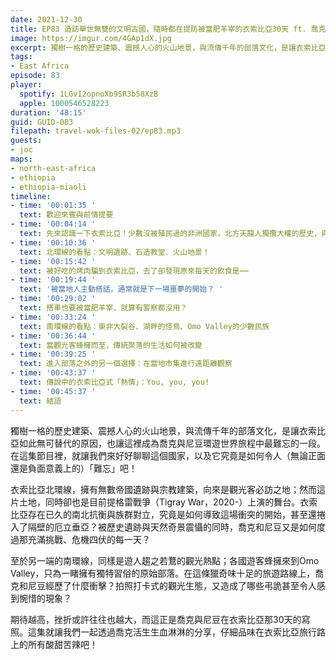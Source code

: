 ```yaml
---
date: 2021-12-30
title: EP83 造訪舉世無雙的文明古國，隨時都在提防被當肥羊宰的衣索比亞30天 ft. 喬克
image: https://imgur.com/4GAp1dX.jpg
excerpt: 獨樹一格的歷史建築、震撼人心的火山地景，與流傳千年的部落文化，是讓衣索比亞如此無可替代的原因，也讓這裡成為喬克與尼豆環遊世界旅程中最難忘的一段。在這集節目裡，就讓我們來好好聊聊這個國家，以及它究竟是如何令人（無論正面還是負面意義上的）「難忘」吧！
tags:
- East Africa
episode: 83
player:
  spotify: 1LGvI2opnoXb9SR3b58XzB
  apple: 1000546528223
duration: '48:15'
guid: GUID-083
filepath: travel-wok-files-02/ep83.mp3
guests:
- joc
maps:
- north-east-africa
- ethiopia
- ethiopia-miaoli
timeline:
- time: '00:01:35 '
  text: 歡迎來賓與前情提要
- time: '00:04:14 '
  text: 先來認識一下衣索比亞！少數沒被殖民過的非洲國家，北方天龍人獨攬大權的歷史，與提格雷戰爭
- time: '00:10:36 '
  text: 北環線的看點：文明遺跡、石造教堂、火山地景！
- time: '00:15:42 '
  text: 被好吃的烤肉騙到衣索比亞，去了卻發現原來每天的飲食是⋯⋯
- time: '00:19:44 '
  text: '被當地人主動搭話，通常就是下一場噩夢的開始？ '
- time: '00:29:02 '
  text: 搭車也要被當肥羊宰，就算有警察都沒用？
- time: '00:33:24 '
  text: 南環線的看點：東非大裂谷、湖畔的怪鳥、Omo Valley的少數民族
- time: '00:36:44 '
  text: 當觀光客蜂擁而至，傳統聚落的生活如何被改變
- time: '00:39:25 '
  text: 進入部落之外的另一個選擇：在當地市集進行遠距離觀察
- time: '00:43:37 '
  text: 傳說中的衣索比亞式「熱情」：You, you, you!
- time: '00:45:37 '
  text: 結語
---
```

獨樹一格的歷史建築、震撼人心的火山地景，與流傳千年的部落文化，是讓衣索比亞如此無可替代的原因，也讓這裡成為喬克與尼豆環遊世界旅程中最難忘的一段。在這集節目裡，就讓我們來好好聊聊這個國家，以及它究竟是如何令人（無論正面還是負面意義上的）「難忘」吧！

衣索比亞北環線，擁有無數帝國遺跡與宗教建築，向來是觀光客必訪之地；然而這片土地，同時卻也是目前提格雷戰爭（Tigray War，2020-）上演的舞台。衣索比亞存在已久的南北抗衡與族群對立，究竟是如何導致這場衝突的開始，甚至還捲入了隔壁的厄立垂亞？被歷史遺跡與天然奇景震懾的同時，喬克和尼豆又是如何度過那充滿挑戰、危機四伏的每一天？

至於另一端的南環線，同樣是遊人趨之若鶩的觀光熱點；各國遊客蜂擁來到Omo Valley，只為一睹擁有獨特習俗的原始部落。在這條獵奇味十足的旅遊路線上，喬克和尼豆經歷了什麼衝擊？拍照打卡式的觀光生態，又造成了哪些弔詭甚至令人感到惋惜的現象？

期待越高，挫折或許往往也越大，而這正是喬克與尼豆在衣索比亞那30天的寫照。這集就讓我們一起透過喬克活生生血淋淋的分享，仔細品味在衣索比亞旅行路上的所有酸甜苦辣吧！

